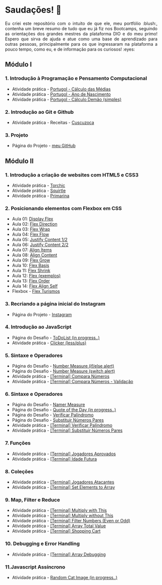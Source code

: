 # Saudações! :wave:

<p align="justify">Eu criei este repositório com o intuito de que ele, meu portfólio :blush:, contenha um breve resumo de tudo que eu já fiz nos Bootcamps, seguindo as orientações dos grandes mestres da plataforma DIO e do meu primo! Espero que sirva de ajuda e atue como uma base de aprendizado para outras pessoas, principalmente para os que ingressaram na plataforma a pouco tempo, como eu, e de informação para os curiosos! :eyes:</p>

## Módulo I

### 1. Introdução à Programação e Pensamento Computacional
* Atividade prática - [Portugol - Cálculo das Médias](https://andregcp01.github.io/DIO_Bootcamps/Santander_Fullstack_Developer/Módulo_I/1_Introdução_à_Programação_e_Pensamento_Computacional/Exercícios/Portugol_Medias.txt)
* Atividade prática - [Portugol - Ano de Nascimento](https://andregcp01.github.io/DIO_Bootcamps/Santander_Fullstack_Developer/Módulo_I/1_Introdução_à_Programação_e_Pensamento_Computacional/Exercícios/Portugol_Ano_de_Nascimento.txt)
* Atividade prática - [Portugol - Cálculo Demão (simples)](https://andregcp01.github.io/DIO_Bootcamps/Santander_Fullstack_Developer/Módulo_I/1_Introdução_à_Programação_e_Pensamento_Computacional/Exercícios/Portugol_Calculo_Demao.txt)

### 2. Introdução ao Git e Github
* Atividade prática - Receitas - [Cuscuzoca](https://github.com/andregcp01/DIO_Bootcamps/blob/master/Santander_Fullstack_Developer/Módulo_I/2_Introdução_ao_Git_e_GitHub/Exercícios/Recipes/Bookmarks/Cuscuzoca.md)

### 3. **Projeto**
* Página do Projeto - [meu GitHub](https://github.com/andregcp01/DIO_Bootcamps)

## Módulo II

### 1. Introdução a criação de websites com HTML5 e CSS3
* Atividade prática - [Torchic](https://andregcp01.github.io/DIO_Bootcamps/Santander_Fullstack_Developer/Módulo_II/1_Introdução_a_criação_de_websites_com_HTML5_e_CSS3/Exercícios/Torchic/torchic.html)
* Atividade prática - [Squirtle](https://andregcp01.github.io/DIO_Bootcamps/Santander_Fullstack_Developer/Módulo_II/1_Introdução_a_criação_de_websites_com_HTML5_e_CSS3/Exercícios/Squirtle/squirtle.html)
* Atividade prática - [Primarina](https://andregcp01.github.io/DIO_Bootcamps/Santander_Fullstack_Developer/Módulo_II/1_Introdução_a_criação_de_websites_com_HTML5_e_CSS3/Exercícios/Primarina/primarina.html)

### 2. Posicionando elementos com Flexbox em CSS
* Aula 01: [Display Flex](https://andregcp01.github.io/DIO_Bootcamps/Santander_Fullstack_Developer/Módulo_II/2_Posicionando_elementos_com_Flexbox_em_CSS/Exercícios/de_Sala/1_Display_Flex.html)
* Aula 02: [Flex Direction](https://andregcp01.github.io/DIO_Bootcamps/Santander_Fullstack_Developer/Módulo_II/2_Posicionando_elementos_com_Flexbox_em_CSS/Exercícios/de_Sala/2_Flex_Direction.html)
* Aula 03: [Flex Wrap](https://andregcp01.github.io/DIO_Bootcamps/Santander_Fullstack_Developer/Módulo_II/2_Posicionando_elementos_com_Flexbox_em_CSS/Exercícios/de_Sala/3_Flex_Wrap.html)
* Aula 04: [Flex Flow](https://andregcp01.github.io/DIO_Bootcamps/Santander_Fullstack_Developer/Módulo_II/2_Posicionando_elementos_com_Flexbox_em_CSS/Exercícios/de_Sala/4_Flex_Flow.html)
* Aula 05: [Justify Content 1/2](https://andregcp01.github.io/DIO_Bootcamps/Santander_Fullstack_Developer/Módulo_II/2_Posicionando_elementos_com_Flexbox_em_CSS/Exercícios/de_Sala/5_Justify_Content_Parte-1.html)
* Aula 06: [Justify Content 2/2](https://andregcp01.github.io/DIO_Bootcamps/Santander_Fullstack_Developer/Módulo_II/2_Posicionando_elementos_com_Flexbox_em_CSS/Exercícios/de_Sala/6_Justify_Content_Parte-2.html)
* Aula 07: [Align Items](https://andregcp01.github.io/DIO_Bootcamps/Santander_Fullstack_Developer/Módulo_II/2_Posicionando_elementos_com_Flexbox_em_CSS/Exercícios/de_Sala/7_Align_Items.html)
* Aula 08: [Align Content](https://andregcp01.github.io/DIO_Bootcamps/Santander_Fullstack_Developer/Módulo_II/2_Posicionando_elementos_com_Flexbox_em_CSS/Exercícios/de_Sala/8_Align_Content.html)
* Aula 09: [Flex Grow](https://andregcp01.github.io/DIO_Bootcamps/Santander_Fullstack_Developer/Módulo_II/2_Posicionando_elementos_com_Flexbox_em_CSS/Exercícios/de_Sala/9_Flex_Grow.html)
* Aula 10: [Flex Basis](https://andregcp01.github.io/DIO_Bootcamps/Santander_Fullstack_Developer/Módulo_II/2_Posicionando_elementos_com_Flexbox_em_CSS/Exercícios/de_Sala/10_Flex_Basis.html)
* Aula 11: [Flex Shrink](https://andregcp01.github.io/DIO_Bootcamps/Santander_Fullstack_Developer/Módulo_II/2_Posicionando_elementos_com_Flexbox_em_CSS/Exercícios/de_Sala/11_Flex_Shrink.html)
* Aula 12: [Flex (exemplos)](https://andregcp01.github.io/DIO_Bootcamps/Santander_Fullstack_Developer/Módulo_II/2_Posicionando_elementos_com_Flexbox_em_CSS/Exercícios/de_Sala/12_Flex.html)
* Aula 13: [Flex Order](https://andregcp01.github.io/DIO_Bootcamps/Santander_Fullstack_Developer/Módulo_II/2_Posicionando_elementos_com_Flexbox_em_CSS/Exercícios/de_Sala/13_Flex_Order.html)
* Aula 14: [Flex Align Self](https://andregcp01.github.io/DIO_Bootcamps/Santander_Fullstack_Developer/Módulo_II/2_Posicionando_elementos_com_Flexbox_em_CSS/Exercícios/de_Sala/14_Flex_Align_Self.html)
* Flexbox - [Flex Turismos](https://andregcp01.github.io/DIO_Bootcamps/Santander_Fullstack_Developer/Módulo_II/2_Posicionando_elementos_com_Flexbox_em_CSS/Exercícios/de_Sala/Projeto/)

### 3. Recriando a página inicial do Instagram 
* Página do Projeto - [Instagram](https://andregcp01.github.io/DIO_Bootcamps/Santander_Fullstack_Developer/Módulo_II/2_Posicionando_elementos_com_Flexbox_em_CSS/Projeto_Instagram/)

### 4. Introdução ao JavaScript
* Página do Desafio - [ToDoList (in progress..)](https://andregcp01.github.io/DIO_Bootcamps/Santander_Fullstack_Developer/Módulo_II/3_Introdução_ao_JavaScript/Exercícios/ToDoList/)
* Atividade prática - [Clicker (less/plus)](https://andregcp01.github.io/DIO_Bootcamps/Santander_Fullstack_Developer/Módulo_II/3_Introdução_ao_JavaScript/Exercícios/de_Sala/Accountant/)

### 5. Sintaxe e Operadores
* Página do Desafio - [Number Measure (if/else alert)](https://andregcp01.github.io/DIO_Bootcamps/Santander_Fullstack_Developer/Módulo_II/4_Sintaxe_e_Operadores/Exercícios/Number_Measure_if-else_alert/)
* Página do Desafio - [Number Measure (switch alert)](https://andregcp01.github.io/DIO_Bootcamps/Santander_Fullstack_Developer/Módulo_II/4_Sintaxe_e_Operadores/Exercícios/Number_Measure_switch_alert/)
* Atividade prática - [[Terminal] Compara Números](https://github.com/andregcp01/DIO_Bootcamps/blob/master/Santander_Fullstack_Developer/Módulo_II/4_Sintaxe_e_Operadores/Exercícios/de_Sala/comparaNúmeros.js)
* Atividade prática - [[Terminal] Compara Números - Validação](https://github.com/andregcp01/DIO_Bootcamps/blob/master/Santander_Fullstack_Developer/Módulo_II/4_Sintaxe_e_Operadores/Exercícios/de_Sala/comparaNúmeros_validação.js)

### 6. Sintaxe e Operadores
* Página do Desafio - [Namer Measure](https://andregcp01.github.io/DIO_Bootcamps/Santander_Fullstack_Developer/Módulo_II/5_Variáveis_e_Tipos/Exercícios/Namer_Measure/index.html)
* Página do Desafio - [Quote of the Day (in progress..)](https://andregcp01.github.io/DIO_Bootcamps/Santander_Fullstack_Developer/Módulo_II/5_Variáveis_e_Tipos/Exercícios/Quote_of_the_Day/)
* Página do Desafio - [Verificar Palíndromo](https://andregcp01.github.io/DIO_Bootcamps/Santander_Fullstack_Developer/Módulo_II/5_Variáveis_e_Tipos/Exercícios/Verificar_Palíndromo/)
* Página do Desafio - [Substituir Números Pares](https://andregcp01.github.io/DIO_Bootcamps/Santander_Fullstack_Developer/Módulo_II/5_Variáveis_e_Tipos/Exercícios/Substituir_Números_Pares/)
* Atividade prática - [[Terminal] Verificar Palíndromo](https://andregcp01.github.io/DIO_Bootcamps/Santander_Fullstack_Developer/Módulo_II/5_Variáveis_e_Tipos/Exercícios/de_Sala/verificaPalíndromo.js)
* Atividade prática - [[Terminal] Substituir Números Pares](https://andregcp01.github.io/DIO_Bootcamps/Santander_Fullstack_Developer/Módulo_II/5_Variáveis_e_Tipos/Exercícios/de_Sala/substituiNúmerosPares.js)

### 7. Funções
* Atividade prática - [[Terminal] Jogadores Aprovados](https://andregcp01.github.io/DIO_Bootcamps/Santander_Fullstack_Developer/Módulo_II/6_Funções/Exercícios/de_Sala/verificaAprovação.js)
* Atividade prática - [[Terminal] Idade Futura](https://andregcp01.github.io/DIO_Bootcamps/Santander_Fullstack_Developer/Módulo_II/6_Funções/Exercícios/de_Sala/idadeFutura.js)

### 8. Coleções
* Atividade prática - [[Terminal] Jogadores Atacantes](https://andregcp01.github.io/DIO_Bootcamps/Santander_Fullstack_Developer/Módulo_II/7_Coleções/Exercícios/de_Sala/verificaAtacantes.js)
* Atividade prática - [[Terminal] Set Elements to Array](https://andregcp01.github.io/DIO_Bootcamps/Santander_Fullstack_Developer/Módulo_II/7_Coleções/Exercícios/de_Sala/saídaArray.js)

### 9. Map, Filter e Reduce
* Atividade prática - [[Terminal] Multiply with This](https://andregcp01.github.io/DIO_Bootcamps/Santander_Fullstack_Developer/Módulo_II/8_Map_Filter_e_Reduce/Exercícios/de_Sala/multiplicaThis.js)
* Atividade prática - [[Terminal] Multiply without This](https://andregcp01.github.io/DIO_Bootcamps/Santander_Fullstack_Developer/Módulo_II/8_Map_Filter_e_Reduce/Exercícios/de_Sala/multiplicaArray.js)
* Atividade prática - [[Terminal] Filter Numbers (Even or Odd)](https://andregcp01.github.io/DIO_Bootcamps/Santander_Fullstack_Developer/Módulo_II/8_Map_Filter_e_Reduce/Exercícios/de_Sala/filtraNúmeros.js)
* Atividade prática - [[Terminal] Array Total Value](https://andregcp01.github.io/DIO_Bootcamps/Santander_Fullstack_Developer/Módulo_II/8_Map_Filter_e_Reduce/Exercícios/de_Sala/somaArray.js)
* Atividade prática - [[Terminal] Shopping Cart](https://andregcp01.github.io/DIO_Bootcamps/Santander_Fullstack_Developer/Módulo_II/8_Map_Filter_e_Reduce/Exercícios/de_Sala/carrinhoCompras.js)

### 10. Debugging e Error Handling
* Atividade prática - [[Terminal] Array Debugging](https://andregcp01.github.io/DIO_Bootcamps/Santander_Fullstack_Developer/Módulo_II/9_Debugging_e_Error_Handling/Exercícios/de_Sala/validaArray.js)

### 11.Javascript Assíncrono
* Atividade prática - [Random Cat Image (in progress..)](https://andregcp01.github.io/DIO_Bootcamps/Santander_Fullstack_Developer/Módulo_II/9_Debugging_e_Error_Handling/Exercícios/de_Sala/Random_Cat_Image/)
